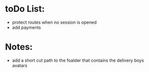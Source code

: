 # toDo List:

- protect routes when no session is opened
- add payments

# Notes:

- add a short cut path to the foalder that contains the delivery boys avatars
